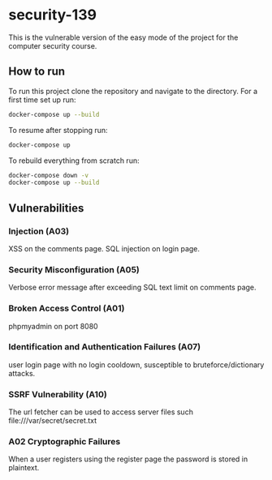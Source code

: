# security-139
This is the vulnerable version of the easy mode of the project for the computer security course.

## How to run
To run this project clone the repository and navigate to the directory. For a first time set up run:
```bash
docker-compose up --build
```

To resume after stopping run:
```bash
docker-compose up
```

To rebuild everything from scratch run:
```bash
docker-compose down -v
docker-compose up --build
```

## Vulnerabilities

### Injection (A03)
XSS on the comments page.
SQL injection on login page.

### Security Misconfiguration (A05)
Verbose error message after exceeding SQL text limit on comments page.

### Broken Access Control (A01)
phpmyadmin on port 8080

### Identification and Authentication Failures (A07)
user login page with no login cooldown, susceptible to bruteforce/dictionary attacks.

### SSRF Vulnerability (A10)
The url fetcher can be used to access server files such file:///var/secret/secret.txt

### A02 Cryptographic Failures
When a user registers using the register page the password is stored in plaintext.